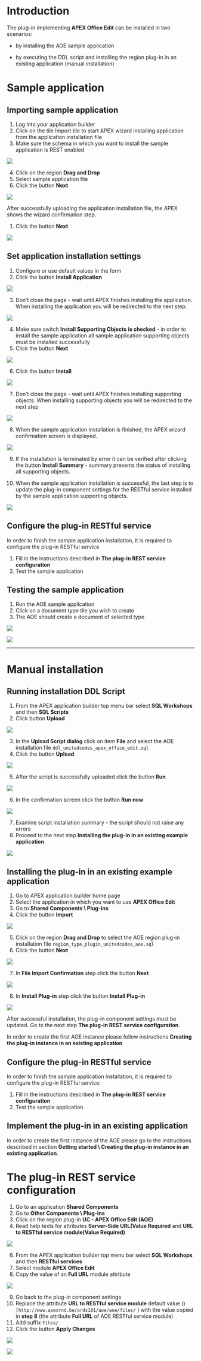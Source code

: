 # Introduction

The plug-in implementing **APEX Office Edit** can be installed in two scenarios:

*   by installing the AOE sample application 
    
*   by executing the DDL script and installing the region plug-in in an existing application (manual installation)
    

# Sample application

## **Importing sample application**

1. Log into your application builder
2. Click on the tile Import tile to start APEX wizard installing application from the application installation file
3. Make sure the schema in which you want to install the sample application is REST enabled

![](https://github.com/United-Codes/apexofficeedit-public/blob/main/images/docs/get_start_imp_sample_app_1.png?raw=true)

4. Click on the region **Drag and Drop**
5. Select sample application file
6. Click the button **Next**

![](https://github.com/United-Codes/apexofficeedit-public/blob/main/images/docs/get_start_imp_sample_app_2.png?raw=true)

After successfully uploading the application installation file, the APEX shows the wizard confirmation step.

1. Click the button **Next**

![](https://github.com/United-Codes/apexofficeedit-public/blob/main/images/docs/get_start_imp_sample_app_3.png?raw=true)

## Set application installation settings

1. Configure or use default values in the form
2. Click the button **Install Application**

![](https://github.com/United-Codes/apexofficeedit-public/blob/main/images/docs/get_start_imp_sample_app_4.png?raw=true)

3. Don’t close the page - wait until APEX finishes installing the application. When installing the application you will be redirected to the next step.

![](https://github.com/United-Codes/apexofficeedit-public/blob/main/images/docs/get_start_imp_sample_app_5.png?raw=true)

4. Make sure switch **Install Supporting Objects** **is checked** - in order to install the sample application all sample application supporting objects must be installed successfully
5. Click the button **Next**

![](https://github.com/United-Codes/apexofficeedit-public/blob/main/images/docs/get_start_imp_sample_app_6.png?raw=true)

6. Click the button **Install**

![](https://github.com/United-Codes/apexofficeedit-public/blob/main/images/docs/get_start_imp_sample_app_7.png?raw=true)

7. Don’t close the page - wait until APEX finishes installing supporting objects. When installing supporting objects you will be redirected to the next step

![](https://github.com/United-Codes/apexofficeedit-public/blob/main/images/docs/get_start_imp_sample_app_8.png?raw=true)

8. When the sample application installation is finished, the APEX wizard confirmation screen is displayed.

![](https://github.com/United-Codes/apexofficeedit-public/blob/main/images/docs/get_start_imp_sample_app_9.png?raw=true)

9. If the installation is terminated by error it can be verified after clicking the button **Install Summary** - summary presents the status of installing all supporting objects.  

10. When the sample application installation is successful, the last step is to update the plug-in component settings for the RESTful service installed by the sample application supporting objects.

![](https://github.com/United-Codes/apexofficeedit-public/blob/main/images/docs/get_start_imp_sample_app_10.png?raw=true)

## Configure the plug-in RESTful service

In order to finish the sample application installation, it is required to configure the plug-in RESTful service

1. Fill in the instructions described in **The plug-in REST service configuration**
2. Test the sample application

## Testing the sample application

1. Run the AOE sample application
2. Click on a document type tile you wish to create
3. The AOE should create a document of selected type

![](https://github.com/United-Codes/apexofficeedit-public/blob/main/images/docs/get_start_app_test_1.png?raw=true)

![](https://github.com/United-Codes/apexofficeedit-public/blob/main/images/docs/get_start_app_test_2.png?raw=true)

***

# Manual installation

## Running installation DDL Script

1. From the APEX application builder top menu bar select **SQL Workshops** and then **SQL Scripts**
2. Click button **Upload**

![](https://github.com/United-Codes/apexofficeedit-public/blob/main/images/docs/get_start_manual_script_1.png?raw=true)

3. In the **Upload Script dialog** click on item **File** and select the AOE installation file `ddl_unitedcodes_apex_office_edit.sql`
2. Click the button **Upload**

![](https://github.com/United-Codes/apexofficeedit-public/blob/main/images/docs/get_start_manual_script_2.png?raw=true)

5. After the script is successfully uploaded click the button **Run**

![](https://github.com/United-Codes/apexofficeedit-public/blob/main/images/docs/get_start_manual_script_3.png?raw=true)

6. In the confirmation screen click the button **Run now**

![](https://github.com/United-Codes/apexofficeedit-public/blob/main/images/docs/get_start_manual_script_4.png?raw=true)

7. Examine script installation summary - the script should not raise any errors
7. Proceed to the next step **Installing the plug-in in an existing example application**

![](https://github.com/United-Codes/apexofficeedit-public/blob/main/images/docs/get_start_manual_script_5.png?raw=true)

## Installing the plug-in in an existing example application

1. Go to APEX application builder home page
2. Select the application in which you want to use **APEX Office Edit**
3. Go to **Shared Components \ Plug-ins**
4. Click the button **Import**

![](https://github.com/United-Codes/apexofficeedit-public/blob/main/images/docs/get_start_manual_plug_1.png?raw=true)

5. Click on the region **Drag and Drop** to select the AOE region plug-in installation file `region_type_plugin_unitedcodes_aoe.sql`
6. Click the button **Next**

![](https://github.com/United-Codes/apexofficeedit-public/blob/main/images/docs/get_start_manual_plug_2.png?raw=true)

7. In **File Import Confirmation** step click the button **Next**

![](https://github.com/United-Codes/apexofficeedit-public/blob/main/images/docs/get_start_manual_plug_3.png?raw=true)

8. In **Install Plug-in** step click the button **Install Plug-in**

![](https://github.com/United-Codes/apexofficeedit-public/blob/main/images/docs/get_start_manual_plug_4.png?raw=true)

After successful installation, the plug-in component settings must be updated. Go to the next step **The plug-in REST service configuration**.

In order to create the first AOE instance please follow instructions **Creating the plug-in instance in an existing application**

## Configure the plug-in RESTful service

In order to finish the sample application installation, it is required to configure the plug-in RESTful service:

1. Fill in the instructions described in **The plug-in REST service configuration**
2. Test the sample application

## Implement the plug-in in an existing application

In order to create the first instance of the AOE please go to the instructions described in section **Getting started \ Creating the plug-in instance in an existing application**.

# The plug-in REST service configuration

1. Go to an application **Shared Components**
2. Go to **Other Components \\ Plug-ins**
3. Click on the region plug-in **UC - APEX Office Edit (AOE)**
4. Read help texts for attributes **Server-Side URL(Value Required** and **URL to RESTful service module(Value Required)**

![](https://github.com/United-Codes/apexofficeedit-public/blob/main/images/docs/get_start_app_plug_comp_1.png?raw=true)

6. From the APEX application builder top menu bar select **SQL Workshops** and then **RESTful services**
7. Select module **APEX Office Edit**
8. Copy the value of an **Full URL** module attribute

![](https://github.com/United-Codes/apexofficeedit-public/blob/main/images/docs/get_start_app_plug_comp_2.png?raw=true)

9. Go back to the plug-in component settings
10. Replace the attribute **URL to RESTful service module** default value ()`[http://www.apexrnd.be/ords181/aoe/aoe/files/` ) with the value copied in **step 8**  (the attribute **Full URL** of AOE RESTful service module)
11. Add suffix `files/`
12. Click the button **Apply Changes**

![](https://github.com/United-Codes/apexofficeedit-public/blob/main/images/docs/get_start_app_plug_comp_3.png?raw=true)

![](https://github.com/United-Codes/apexofficeedit-public/blob/main/images/docs/get_start_app_plug_comp_4.png?raw=true)

